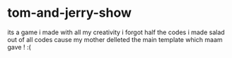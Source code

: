# tom-and-jerry-show
its a game i made  with all my creativity i forgot half the codes  i made salad out of all codes cause my mother delleted the main template which maam gave ! :(
